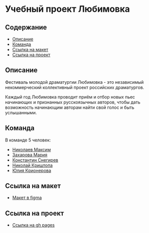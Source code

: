 # Учебный проект Любимовка

## Содержание

- [Описание](#Описание)
- [Команда](#Команда)
- [Ссылка на макет](#Ссылка-на-макет)
- [Ссылка на проект](#Ссылка-на-проект)

## Описание

Фестиваль молодой драматургии Любимовка - это независимый некоммерческий коллективный проект российских драматургов.

Каждый год Любимовка проводит приём и отбор новых пьес начинающих и признанных русскоязычных авторов, чтобы дать возможность начинающим авторам  найти свой голос и быть услышанными.

## Команда

В команде 5 человек:

- [Николаев Максим](https://github.com/MaksimNikolaev)
- [Захарова Мария](https://github.com/Mariyazakharova73)
- [Константин Снегирев](https://github.com/softlolx)
- [Николай Криштопа](https://github.com/NikolayKrishtopa)
- [Юлия Крионерова](https://github.com/calista1709)

## Ссылка на макет
- [Макет в figma](https://www.figma.com/file/DEeW2FE3pJiQ407zqx4C9B/Lubimovka)

## Ссылка на проект

- [Ссылка на gh pages](https://maksimnikolaev.github.io/Lubimovka/index.html)
